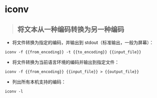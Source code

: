 # iconv

> 将文本从一种编码转换为另一种编码
> -

- 将文件转换为指定的编码，并输出到 stdout（标准输出，一般为屏幕）：

`iconv -f {{from_encoding}} -t {{to_encoding}} {{input_file}}`

- 将文件转换为当前语言环境的编码并输出到指定文件：

`iconv -f {{from_encoding}} {{input_file}} > {{output_file}}`

- 列出所有本机支持的编码：

`iconv -l`

[#]: contributors: ([　]，[ZH]，[一笑])